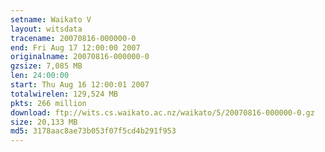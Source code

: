 ```yaml
---
setname: Waikato V
layout: witsdata
tracename: 20070816-000000-0
end: Fri Aug 17 12:00:00 2007
originalname: 20070816-000000-0
gzsize: 7,085 MB
len: 24:00:00
start: Thu Aug 16 12:00:01 2007
totalwirelen: 129,524 MB
pkts: 266 million
download: ftp://wits.cs.waikato.ac.nz/waikato/5/20070816-000000-0.gz
size: 20,133 MB
md5: 3178aac8ae73b053f07f5cd4b291f953
---
```

